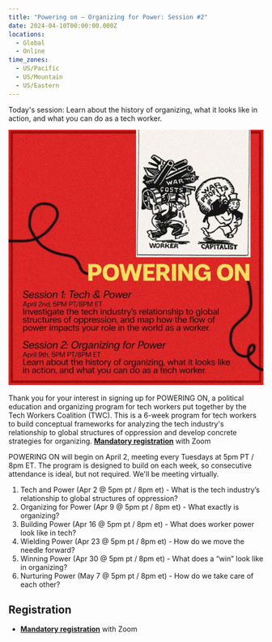 ```yaml
---
title: "Powering on – Organizing for Power: Session #2"
date: 2024-04-10T00:00:00.000Z
locations:
  - Global
  - Online
time_zones:
  - US/Pacific
  - US/Mountain
  - US/Eastern
---
```

Today's session: Learn about the history of organizing, what it looks like in action, and what you can do as a tech worker. 

![](/assets/img/powering_on_1_2.jpeg)

Thank you for your interest in signing up for POWERING ON, a political education and organizing program for tech workers put together by the Tech Workers Coalition (TWC). This is a 6-week program for tech workers to build conceptual frameworks for analyzing the tech industry's relationship to global structures of oppression and develop concrete strategies for organizing. **[Mandatory registration](https://us02web.zoom.us/meeting/register/tZIpceugqjsrGNK_WDj4N7xDRvgzwSu0aCsM#/registration)** with Zoom

POWERING ON will begin on April 2, meeting every Tuesdays at 5pm PT / 8pm ET. The program is designed to build on each week, so consecutive attendance is ideal, but not required. We'll be meeting virtually.

1. Tech and Power (Apr 2 @ 5pm pt / 8pm et) - What is the tech industry’s relationship to global structures of oppression? 
2. Organizing for Power (Apr 9 @ 5pm pt / 8pm et) - What exactly is organizing? 
3. Building Power (Apr 16 @ 5pm pt / 8pm et) - What does worker power look like in tech?     
4. Wielding Power (Apr 23 @ 5pm pt / 8pm et) -  How do we move the needle forward?     
5. Winning Power (Apr 30 @ 5pm pt / 8pm et) - What does a “win” look like in organizing?    
6. Nurturing Power (May 7 @ 5pm pt / 8pm et) - How do we take care of each other?

## Registration

* **[Mandatory registration](https://us02web.zoom.us/meeting/register/tZIpceugqjsrGNK_WDj4N7xDRvgzwSu0aCsM#/registration)** with Zoom
